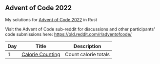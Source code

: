 ## Advent of Code 2022

My solutions for [Advent of Code 2022](http://adventofcode.com/2022) in Rust

Visit the Advent of Code sub-reddit for discussions and other participants' code submissions here: https://old.reddit.com/r/adventofcode/

| Day | Title                                    | Description                                  |
| --- | ---------------------------------------- | -------------------------------------------- |
| 1   | [Calorie Counting](./day_01/src/main.rs) | Count calorie totals                         |
